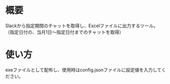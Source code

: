 # 概要
Slackから指定期間のチャットを取得し、Excelファイルに出力するツール。  
（指定日付の、当月1日〜指定日付までのチャットを取得）  

# 使い方
exeファイルとして配布し、使用時はconfig.jsonファイルに設定値を入力してください。
